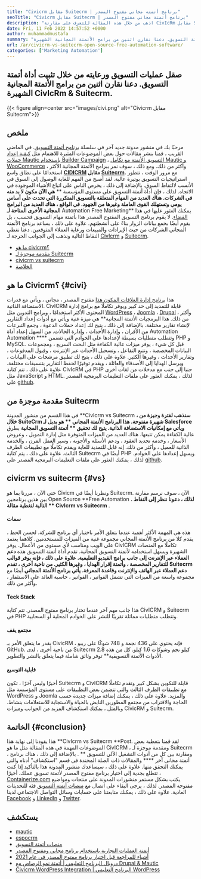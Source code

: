 ```yaml
---
title: "Civicrm مقابل Suitecrm | برنامج أتمتة مجاني مفتوح المصدر" 
seoTitle: "Civicrm مقابل Suitecrm | برنامج أتمتة مجاني مفتوح المصدر" 
description: "اذهب من خلال هذه المقالة للتعرف على مقارنة CivIcRm مقابل Suitecrm. تثبيت برنامج أتمتة التسويق مفتوح المصدر لاكتساب ميزة تنافسية." 
date: Fri, 11 Feb 2022 14:57:52 +0000
author: muhammadmustafa
summary: "صقل عمليات التسويق ورعايته عن طريق تثبيت أداة أتمتة التسويق. دعنا نقارن اثنين من برامج الأتمتة المجانية الشهيرة CivIcrm & amp ؛ Suitecrm." 
url: /ar/civicrm-vs-suitecrm-open-source-free-automation-software/
categories: ['Marketing Automation']
---
```


## صقل عمليات التسويق ورعايته من خلال تثبيت أداة أتمتة التسويق. دعنا نقارن اثنين من برامج الأتمتة المجانية الشهيرة CivIcRm & Suitecrm.

{{< figure align=center src="images/civi.png" alt="Civicrm مقابل Suitecrm">}}


## ملخص
مرحبًا بك في منشور مدونة جديد آخر في سلسلة [برنامج أتمتة التسويق][1]. في الماضي القريب ، قمنا بنشر مقالات حول بعض الموضوعات المثيرة للاهتمام مثل [كيفية إعداد حملات Mautic باستخدام Builder Campaign][2] ، [التسويق الأتمتة مع تكامل Mautic و WooCommerce][3] ، وأكثر من ذلك. ومع ذلك ، سوف نمر ببرامج الأتمتة المجانية الأكثر استخدامًا على نطاق واسع  **[CIDICRM][4] مقابل [Suitecrm][5].**  مع مرور الوقت ، تتطور استراتيجيات التسويق بوتيرة عالية. لقد أصبح من المهم للغاية الوصول إلى السوق في الأنسب لالتقاط السوق. بالإضافة إلى ذلك ، يحرص الناس على اتباع الأشياء الموجودة في الاتجاه.
لذلك ، فإن أداة أتمتة التسويق على مستوى المؤسسة ** **هي الآن مكون لا بد منه في الشركات. هناك العديد من المهام المتعلقة بالتسويق المتكررة التي تحدث على أساس يومي وتستهلك القوى العاملة وغيرها من الجهود. في الواقع ، هناك العديد من البرامج المجانية الأخرى المتاحة لـ**   Automation Free Marketing** يمكنك العثور عليها في هذا [الفضاء][6]. لا يقوم برنامج التسويق المفتوح المصدر هذا بأتمتة مهام التسويق فحسب ، بل يقوم أيضًا بجمع بيانات الزوار بناءً على أنشطتهم. علاوة على ذلك ، يساعد برنامج الأتمتة المجاني الشركات من حيث الإيرادات والمبيعات ورعاية العملاء المتوقعين. دعنا نغطي النقاط التالية ونذهب إلى الجوانب الحرجة لـ [CivIcrm][4] و [Suitecrm][5].
  * [ما هو civicrm؟][7]
  * [مقدمة موجزة لـ Suitecrm][8]
  * [civicrm vs suitecrm][9]
  * [الخلاصة][10]

## ما هو Civicrm؟   {#civi}
هذا [برنامج إدارة العلاقات المكون هذا][4] مفتوح المصدر ، مجاني ، ويأتي مع قدرات الاستضافة الذاتية. CivICRM قابلة للتمديد إلى حد كبير ويوفر تكاملًا مع برامج إدارة المحتوى الأكثر استخدامًا ، وبرامج التدوين مثل [WordPress][11] ، [Joomla][12] ، [Drupal][13] ، وأكثر من ذلك. هذا البرمجيات الأتمتة المجانية** هي ميزة غنية ويأتي مع أدوات إعداد التقارير لإنشاء تقارير مختلفة. بالإضافة إلى ذلك ، يتيح لك إعداد حملات الدعوة ، وجمع التبرعات من الأقران ، وإدارة الأحداث ، وإدارة الحالات.
من السهل إعداد أداة Automation Automation **** وتتطلب متطلبات بسيطة لإعدادها على الخوادم التي تتضمن PHP و MySQL. قبل كل شيء ، يوفر ميزات عالية الكفاءة مثل البحث السريع ، ومجموعات البيانات المخصصة ، وتتبع التفاعل ، وتسجيل الأحداث عبر الإنترنت ، وقبول المدفوعات ، وتقارير الأحداث ، وغيرها الكثير. علاوة على ذلك ، يتيح لك تطبيق مرشحات على البيانات ، ويرسل الهدايا إلى الأصدقاء والعائلة ، ويقدم توفيرًا لحفظ التقارير بتنسيقات مختلفة. علاوة على ذلك ، تتم كتابة CivIcRM في PHP جنبا إلى جنب مع مدخلات من لغات أخرى مثل JavaScript و HTML. لذلك ، يمكنك العثور على ملفات التعليمات البرمجية المصدر على [github][14].

## مقدمة موجزة من Suitecrm
في هذا القسم من منشور المدونة **CivIcrm vs Suitecrm  **، سنذهب لفترة وجيزة من خلال SuiteCrm شهيرة مفتوحة. هذا البرنامج الأتمتة المجاني **  هو بديل لـ Salesforce ويأتي مع إمكانيات الاستضافة الذاتية. يتيح لك تحقيق ** أتمتة التسويق المجانية**  بطرق عالية الكفاءة يمكن تتبعها. هناك العديد من الميزات المتوفرة مثل إدارة التمويل ، وعروض الأسعار ، وخدمة تجديد العقود ، ودعم الأسئلة والأجوبة ، وسير العمل المرن ، والخدمة الذاتية للعميل ، وأكثر من ذلك. إنه قابل للتمديد للغاية ويقدم تكاملًا مع تطبيقات الطرف الثالث. علاوة على ذلك ، يتم كتابة Suitecrm أيضًا في PHP ويسهل إعدادها على الخوادم. لذلك ، يمكنك العثور على ملفات التعليمات البرمجية المصدر على [github][15].

## civicrm vs suitecrm   {#vs}
حتى الآن ، مررنا بما هو Civicm ونظرنا أيضًا في Suitecrm. الآن ، سوف نرسم مقارنة بين هذين برنامجين Open Source **Free Automation **. لذلك ، دعونا ننظر إلى النقاط التالية لتغطية مقالة ** CivIcrm vs Suitecrm** .

#### سمات
هذه هي المهمة الأكثر أهمية عندما يتعلق الأمر باختيار أي برنامج للشركة. لحسن الحظ ، يقدم كلا من برنامج الأتمتة المجاني مجموعة غنية من الميزات للمستخدمين. كلاهما يعتمد على الويب ومناسب لأي مستوى من الأعمال. يوفر CivICRM تكاملًا مع المنصات الشهيرة ويسهل استخدامه لأتمتة التسويق المجانية. تقدم أداة أتمتة التسويق هذه  **دعم العملاء عبر الإنترنت إلى جانب برامج الفيديو التعليمية. علاوة على ذلك ، فإنه يوفر قوالب للتقارير المخصصة ، وأتمتة إقرار الهدايا ، وغيرها الكثير. من ناحية أخرى ، تقدم Suitecrm دعم العملاء عبر الهاتف والإنترنت وقاعدة المعرفة. يأتي برنامج الأتمتة المجاني**  أيضًا مع مجموعة واسعة من الميزات التي تشمل الفواتير ، الفواتير ، حاسبة العائد على الاستثمار ، وأكثر من ذلك.

#### Teck Stack
هذا جانب مهم آخر عندما تختار برنامج مفتوح المصدر. تتم كتابة CivICRM و Suitecrm في PHP وتتطلب متطلبات مماثلة تقريبًا للنشر على الخوادم المحلية أو السحابية.

#### مجتمع يقف
بقدر ما يتعلق الأمر بـ CivicRM ، فإنه يحتوي على 436 نجمة و 748 شوكًا على ريبو GitHub. من ناحية أخرى ، لدى Suitecrm 2.8 كيلو نجم وشوكات 1.6 كيلو. كل من هذه الأدوات الأتمتة التسويقية** توفر وثائق شاملة فيما يتعلق بالنشر والتطوير.

#### قابلية التوسيع
أخيرًا وليس آخرًا ، تكون Suitecrm و CivICRM قابلة للتكوين بشكل كبير وتقدم تكاملًا مع تطبيقات الطرف الثالث والتي تتضمن بعض التطبيقات على مستوى المؤسسة مثل WordPress و Joomla والمزيد. علاوة على ذلك ، يمكنك إضافة ميزات جديدة حسب الحاجة والاقتراب من مجتمع المطورين النابض بالحياة والاستجابة للاستعلامات بنشاط.
وبالمثل ، يمكنك استكشاف المزيد من الجوانب وميزات CivicRM و Suitecrm.

## الخاتمة   {#conclusion}
هذا يقودنا إلى نهاية هذا **CivIcrm vs Suitecrm  **Post. لقد قمنا بتغطية بعض الموضوعات المهمة في هذه المقالة مثل ما هو CivICRM ، ومقدمة موجزة لـ Suitecrm ، ومقارنة بين كل من أدوات التشغيل الآلي للتسويق ** . بالإضافة إلى ذلك ، هناك برنامج أتمتة مجاني آخر ****  والمقالات ذات الصلة المجندة في قسم "استكشاف" أدناه والتي يمكنك التحقق منها. علاوة على ذلك ، سيساعدك منشور المدونة هذا بالتأكيد إذا كنت تتطلع بجدية إلى اختيار برنامج مفتوح المصدر لأتمتة تسويق عملك.
أخيرًا ، [Containerize.com][16] يكتب بشكل مستمر منشورات المدونة على منتجات ومواضيع مفتوحة المصدر. لذلك ، يرجى البقاء على اتصال مع [منصات أتمتة التسويق][6] فئة للتحديثات العادية. علاوة على ذلك ، يمكنك متابعتنا على حسابات وسائل التواصل الاجتماعي لدينا [Facebook][17] و [LinkedIn][18] و [Twitter][19].

## يستكشف
  * [mautic][20]
  * [espocrm][21]
  * [منصات أتمتة التسويق][6]
  * [أتمتة العمليات التجارية باستخدام برنامج مجاني ومفتوح المصدر][22]
  * [أشياء للمراجعة قبل اختيار برنامج مفتوح المصدر في عام 2021][23]
  * [دروبال البرنامج التعليمي | أتمتة نمو الرصاص مع Drupal & Mautic][24]
  * [Civicrm WordPress Integration | البرنامج التعليمي WordPress][25]

  
[1]: https://blog.containerize.com/category/marketing-automation/
[2]: https://blog.containerize.com/marketing-automation/how-to-setup-marketing-campaigns-using-mautic-campaign-builder/
[3]: https://blog.containerize.com/blogging/marketing-automation-using-mautic-and-wordpress-woocommerce/
[4]: https://products.containerize.com/marketing-automation/civicrm/
[5]: https://products.containerize.com/marketing-automation/suitecrm/
[6]: https://products.containerize.com/marketing-automation/
[7]: #civi
[8]: #suite
[9]: #vs
[10]: #Conclusion
[11]: https://products.containerize.com/blogging/wordpress/
[12]: https://products.containerize.com/content-management/joomla/
[13]: https://products.containerize.com/content-management/drupal/
[14]: https://github.com/civicrm/civicrm-core
[15]: https://github.com/salesagility/SuiteCRM
[16]: https://www.containerize.com/
[17]: https://web.facebook.com/containerize
[18]: https://www.linkedin.com/company/containerize/
[19]: https://twitter.com/containerize_co
[20]: https://products.containerize.com/marketing-automation/mautic/
[21]: https://products.containerize.com/marketing-automation/espocrm/
[22]: https://blog.containerize.com/blogging/automate-business-operations-using-open-source-software/
[23]: https://blog.containerize.com/cmdb-software/things-to-review-before-opting-open-source-software-in-2021/
[24]: https://blog.containerize.com/content-management/drupal-tutorial-automate-lead-growth-with-drupal-mautic/
[25]: https://blog.containerize.com/blogging/civicrm-wordpress-integration-wordpress-tutorial/
